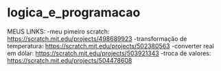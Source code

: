 # logica_e_programacao
MEUS LINKS:
-meu pimeiro scratch: https://scratch.mit.edu/projects/498689923
-transformação de temperatura: https://scratch.mit.edu/projects/502380563
-converter real em dólar: https://scratch.mit.edu/projects/503921343
-troca de valores: https://scratch.mit.edu/projects/504478608
